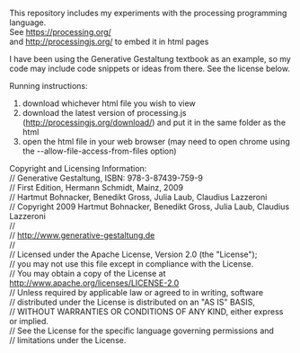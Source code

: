 This repository includes my experiments with the processing programming language.  
See https://processing.org/  
and http://processingjs.org/ to embed it in html pages  

I have been using the Generative Gestaltung textbook as an example, so my code may include code snippets or ideas from there. See the license below.

Running instructions:  
1. download whichever html file you wish to view  
2. download the latest version of processing.js (http://processingjs.org/download/) and put it in the same folder as the html  
3. open the html file in your web browser (may need to open chrome using the --allow-file-access-from-files option)  


Copyright and Licensing Information:  
// Generative Gestaltung, ISBN: 978-3-87439-759-9  
// First Edition, Hermann Schmidt, Mainz, 2009  
// Hartmut Bohnacker, Benedikt Gross, Julia Laub, Claudius Lazzeroni  
// Copyright 2009 Hartmut Bohnacker, Benedikt Gross, Julia Laub, Claudius Lazzeroni  
//  
// http://www.generative-gestaltung.de  
//  
// Licensed under the Apache License, Version 2.0 (the "License");  
// you may not use this file except in compliance with the License.  
// You may obtain a copy of the License at http://www.apache.org/licenses/LICENSE-2.0  
// Unless required by applicable law or agreed to in writing, software  
// distributed under the License is distributed on an "AS IS" BASIS,  
// WITHOUT WARRANTIES OR CONDITIONS OF ANY KIND, either express or implied.  
// See the License for the specific language governing permissions and  
// limitations under the License.  
